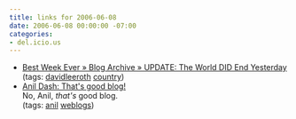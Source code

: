 ```yaml
---
title: links for 2006-06-08
date: 2006-06-08 00:00:00 -07:00
categories:
- del.icio.us
---
```


<ul class="delicious">
	<li>
		<div class="delicious-link"><a href="http://www.bestweekever.tv/2006/06/07/update-the-world-did-end-yesterday/">Best Week Ever » Blog Archive » UPDATE: The World DID End Yesterday</a></div>
		<div class="delicious-tags">(tags: <a href="http://del.icio.us/torrez/davidleeroth">davidleeroth</a> <a href="http://del.icio.us/torrez/country">country</a>)</div>
	</li>
	<li>
		<div class="delicious-link"><a href="http://www.dashes.com/anil/2006/06/07/thats_good_blog">Anil Dash: That's good blog!</a></div>
		<div class="delicious-extended">No, Anil, <em>that's</em> good blog.</div>
		<div class="delicious-tags">(tags: <a href="http://del.icio.us/torrez/anil">anil</a> <a href="http://del.icio.us/torrez/weblogs">weblogs</a>)</div>
	</li>
</ul>
